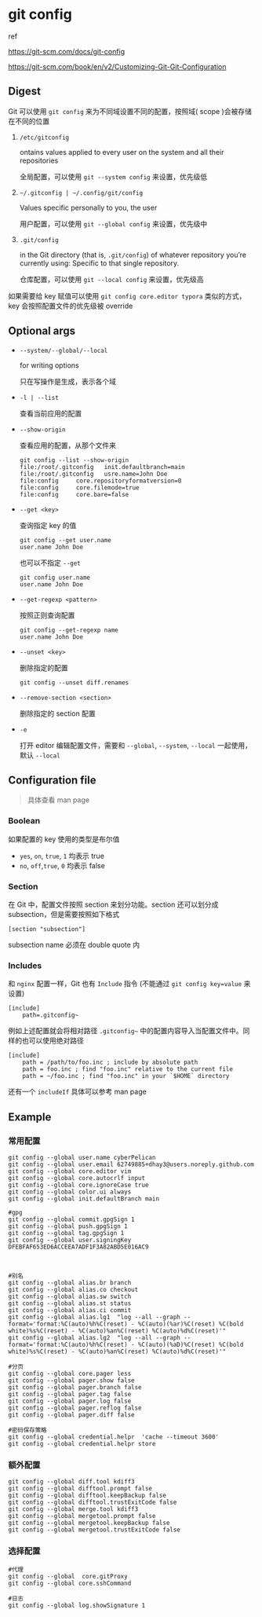 # git config

ref

https://git-scm.com/docs/git-config

https://git-scm.com/book/en/v2/Customizing-Git-Git-Configuration

## Digest

Git 可以使用 `git config` 来为不同域设置不同的配置，按照域( scope )会被存储在不同的位置

1. `/etc/gitconfig`

   ontains values applied to every user on the system and all their repositories

   全局配置，可以使用 `git --system config` 来设置，优先级低

2. `~/.gitconfig | ~/.config/git/config`

   Values specific personally to you, the user

   用户配置，可以使用 `git --global config` 来设置，优先级中

3. `.git/config`

   in the Git directory (that is, `.git/config`) of whatever repository you’re currently using: Specific to that single repository.

   仓库配置，可以使用 `git --local config` 来设置，优先级高

如果需要给 key 赋值可以使用 `git config core.editor typora` 类似的方式，key 会按照配置文件的优先级被 override

## Optional args

- `--system/--global/--local`

  for writing options

  只在写操作是生成，表示各个域

- `-l | --list`

  查看当前应用的配置

- `--show-origin`

  查看应用的配置，从那个文件来

  ```
  git config --list --show-origin
  file:/root/.gitconfig   init.defaultbranch=main
  file:/root/.gitconfig   usre.name=John Doe
  file:config     core.repositoryformatversion=0
  file:config     core.filemode=true
  file:config     core.bare=false
  ```

- `--get <key>`

  查询指定 key 的值

  ```
  git config --get user.name
  user.name John Doe
  ```

  也可以不指定 `--get`

  ```
  git config user.name
  user.name John Doe
  ```

- `--get-regexp <pattern>`

  按照正则查询配置

  ```
  git config --get-regexp name
  user.name John Doe
  ```

- `--unset <key>`

  删除指定的配置

  ```
  git config --unset diff.renames
  ```

- `--remove-section <section>`

  删除指定的 section 配置

- `-e`

  打开 editor 编辑配置文件，需要和 `--global`, `--system`, `--local` 一起使用，默认 `--local`

## Configuration file

> 具体查看 man page

### Boolean

如果配置的 key 使用的类型是布尔值

- `yes`, `on`, `true`, `1` 均表示 true
- `no`, `off`,`true`,  `0` 均表示 false

### Section

在 Git 中，配置文件按照 section 来划分功能。section 还可以划分成 subsection，但是需要按照如下格式

```
[section "subsection"]
```

subsection name 必须在 double quote 内

### Includes

和 `nginx` 配置一样，Git 也有 `Include` 指令 (不能通过 `git config key=value` 来设置)

```
[include]
	path=.gitconfig~
```

例如上述配置就会将相对路径 `.gitconfig~` 中的配置内容导入当配置文件中。同样的也可以使用绝对路径

```
[include]
    path = /path/to/foo.inc ; include by absolute path
    path = foo.inc ; find "foo.inc" relative to the current file
    path = ~/foo.inc ; find "foo.inc" in your `$HOME` directory
```

还有一个 `includeIf` 具体可以参考 man page

## Example

### 常用配置

```
git config --global user.name cyberPelican
git config --global user.email 62749885+dhay3@users.noreply.github.com
git config --global core.editor vim
git config --global core.autocrlf input
git config --global core.ignoreCase true
git config --global color.ui always
git config --global init.defaultBranch main

#gpg
git config --global commit.gpgSign 1
git config --global push.gpgSign 1
git config --global tag.gpgSign 1
git config --global user.signingKey DFEBFAF653ED6ACCEEA7ADF1F3A82ABD5E016AC9 



#别名
git config --global alias.br branch
git config --global alias.co checkout
git config --global alias.sw switch
git config --global alias.st status
git config --global alias.ci commit
git config --global alias.lg1  "log --all --graph --format='format:%C(auto)%h%C(reset) - %C(auto)(%ar)%C(reset) %C(bold white)%s%C(reset) - %C(auto)%an%C(reset) %C(auto)%d%C(reset)'"
git config --global alias.lg2  "log --all --graph --format='format:%C(auto)%h%C(reset) - %C(auto)(%aD)%C(reset) %C(bold white)%s%C(reset) - %C(auto)%an%C(reset) %C(auto)%d%C(reset)'"

#分页
git config --global core.pager less
git config --global pager.show false
git config --global pager.branch false
git config --global pager.tag false
git config --global pager.log false
git config --global pager.reflog false
git config --global pager.diff false

#密码保存策略
git config --global credential.helpr  'cache --timeout 3600'
git config --global credential.helpr store 
```

### 额外配置

```
git config --global diff.tool kdiff3
git config --global difftool.prompt false
git config --global difftool.keepBackup false
git config --global difftool.trustExitCode false
git config --global merge.tool kdiff3
git config --global mergetool.prompt false
git config --global mergetool.keepBackup false
git config --global mergetool.trustExitCode false
```

### 选择配置

```
#代理
git config --global  core.gitProxy
git config --global core.sshCommand

#日志
git config --global log.showSignature 1
```
